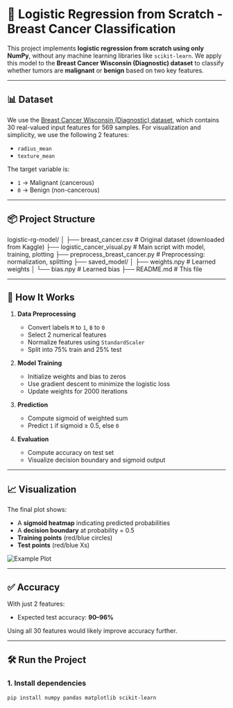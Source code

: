 # 🧠 Logistic Regression from Scratch - Breast Cancer Classification

This project implements **logistic regression from scratch using only NumPy**, without any machine learning libraries like `scikit-learn`. We apply this model to the **Breast Cancer Wisconsin (Diagnostic) dataset** to classify whether tumors are **malignant** or **benign** based on two key features.

---

## 📊 Dataset

We use the [Breast Cancer Wisconsin (Diagnostic) dataset](https://www.kaggle.com/datasets/uciml/breast-cancer-wisconsin-data), which contains 30 real-valued input features for 569 samples. For visualization and simplicity, we use the following 2 features:

- `radius_mean`
- `texture_mean`

The target variable is:
- `1` → Malignant (cancerous)
- `0` → Benign (non-cancerous)

---

## 📦 Project Structure

logistic-rg-model/
│
├── breast_cancer.csv # Original dataset (downloaded from Kaggle)
├── logistic_cancer_visual.py # Main script with model, training, plotting
├── preprocess_breast_cancer.py # Preprocessing: normalization, splitting
├── saved_model/
│ ├── weights.npy # Learned weights
│ └── bias.npy # Learned bias
├── README.md # This file



---

## 🚀 How It Works

1. **Data Preprocessing**
   - Convert labels `M` to `1`, `B` to `0`
   - Select 2 numerical features
   - Normalize features using `StandardScaler`
   - Split into 75% train and 25% test

2. **Model Training**
   - Initialize weights and bias to zeros
   - Use gradient descent to minimize the logistic loss
   - Update weights for 2000 iterations

3. **Prediction**
   - Compute sigmoid of weighted sum
   - Predict `1` if sigmoid ≥ 0.5, else `0`

4. **Evaluation**
   - Compute accuracy on test set
   - Visualize decision boundary and sigmoid output

---

## 📈 Visualization

The final plot shows:
- A **sigmoid heatmap** indicating predicted probabilities
- A **decision boundary** at probability = 0.5
- **Training points** (red/blue circles)
- **Test points** (red/blue Xs)

![Example Plot](https://github.com/gajapathi22/logistic-rg-model/assets/your-image-link.png)

---

## ✅ Accuracy

With just 2 features:
- Expected test accuracy: **90–96%**

Using all 30 features would likely improve accuracy further.

---

## 🛠️ Run the Project

### 1. Install dependencies
```bash
pip install numpy pandas matplotlib scikit-learn

